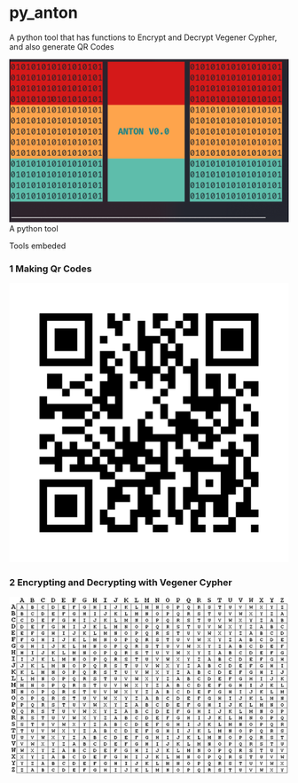 # py_anton

A python tool that has functions to Encrypt and Decrypt Vegener Cypher, and also generate QR Codes

![alt text](assets/gen/anton.png)
A python tool


Tools embeded

### 1 Making Qr Codes
![alt text](assets/gen/qrcode.png)
### 2 Encrypting and Decrypting with Vegener Cypher
![alt text](assets/gen/vg.jpg)
